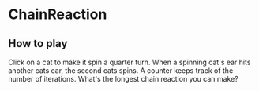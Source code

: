# ChainReaction
## How to play
Click on a cat to make it spin a quarter turn. When a spinning cat's ear hits another cats ear, the second cats spins. A counter keeps track of the number of iterations. What's the longest chain reaction you can make?
